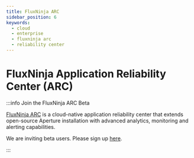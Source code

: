 ```yaml
---
title: FluxNinja ARC
sidebar_position: 6
keywords:
  - cloud
  - enterprise
  - fluxninja arc
  - reliability center
---
```


# FluxNinja Application Reliability Center (ARC)

:::info Join the FluxNinja ARC Beta

[FluxNinja ARC](https://www.fluxninja.com/platform) is a cloud-native
application reliability center that extends open-source Aperture installation
with advanced analytics, monitoring and alerting capabilities.

We are inviting beta users. Please sign up
[here](https://app.fluxninja.com/sign-up).

:::
